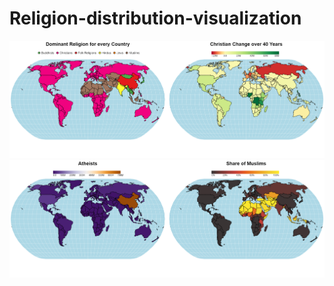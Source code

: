 # Religion-distribution-visualization

![](visualization.png?raw=true)
![](visualization%20(1).png?raw=true)
